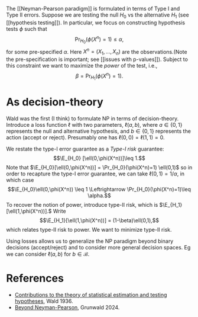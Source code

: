 The [[Neyman-Pearson paradigm]] is formulated in terms of Type I and Type II errors. Suppose we are testing the null $H_0$ vs the alternative $H_1$ (see [[hypothesis testing]]). In particular, we focus on constructing hypothesis tests $\phi$ such that 
$$
\Pr_{H_0}(\phi(X^n)=1)\leq \alpha,
$$
for some pre-specified $\alpha$. Here $X^n = (X_1, \dots, X_n)$ are the observations.(Note the pre-specification is important; see [[issues with p-values]]). Subject to this constraint we want to maximize the _power_ of the test, i.e., 
$$
\beta = \Pr_{H_1}(\phi(X^n)=1).
$$
# As decision-theory 

Wald was the first (I think) to formulate NP in terms of decision-theory. Introduce a loss function $\ell$ with two parameters, $\ell(a,b)$, where $a\in\{0,1\}$ represents the null and alternative hypothesis, and $b\in\{0,1\}$ represents the action (accept or reject). Presumably one has $\ell(0,0) = \ell(1,1)=0$.  

We restate the type-I error guarantee as a _Type-I risk_ guarantee: $$\E_{H_0} [\ell(0,\phi(X^n))]\leq 1.$$Note that $\E_{H_0}[\ell(0,\phi(X^n))] = \Pr_{H_0}(\phi(X^n)=1) \ell(0,1)$ so in order to recapture the type-I error guarantee, we can take $\ell(0,1) = 1/\alpha$, in which case $$\E_{H_0}\ell(0,\phi(X^n)) \leq 1 \Leftrightarrow \Pr_{H_0}(\phi(X^n)=1)\leq \alpha.$$To recover the notion of power, introduce type-II risk, which is $\E_{H_1}[\ell(1,\phi(X^n))].$ Write $$\E_{H_1}[\ell(1,\phi(X^n))] = (1-\beta)\ell(0,1),$$which relates type-II risk to power. We want to minimize type-II risk. 

Using losses allows us to generalize the NP paradigm beyond binary decisions (accept/reject) and to consider more general decision spaces. Eg we can consider $\ell(a,b)$ for $b\in \mathcal{B}$.  

# References 
- [Contributions to the theory of statistical estimation and testing hypotheses](http://www.stat.yale.edu/~hz68/619/Wald-1939.pdf), Wald 1936. 
- [Beyond Neyman-Pearson](https://arxiv.org/pdf/2205.00901), Grunwald 2024. 